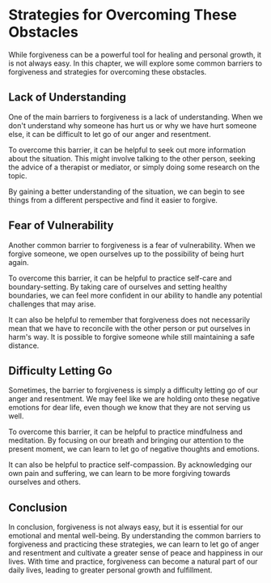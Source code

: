 Strategies for Overcoming These Obstacles
========================================================================================

While forgiveness can be a powerful tool for healing and personal growth, it is not always easy. In this chapter, we will explore some common barriers to forgiveness and strategies for overcoming these obstacles.

Lack of Understanding
---------------------

One of the main barriers to forgiveness is a lack of understanding. When we don't understand why someone has hurt us or why we have hurt someone else, it can be difficult to let go of our anger and resentment.

To overcome this barrier, it can be helpful to seek out more information about the situation. This might involve talking to the other person, seeking the advice of a therapist or mediator, or simply doing some research on the topic.

By gaining a better understanding of the situation, we can begin to see things from a different perspective and find it easier to forgive.

Fear of Vulnerability
---------------------

Another common barrier to forgiveness is a fear of vulnerability. When we forgive someone, we open ourselves up to the possibility of being hurt again.

To overcome this barrier, it can be helpful to practice self-care and boundary-setting. By taking care of ourselves and setting healthy boundaries, we can feel more confident in our ability to handle any potential challenges that may arise.

It can also be helpful to remember that forgiveness does not necessarily mean that we have to reconcile with the other person or put ourselves in harm's way. It is possible to forgive someone while still maintaining a safe distance.

Difficulty Letting Go
---------------------

Sometimes, the barrier to forgiveness is simply a difficulty letting go of our anger and resentment. We may feel like we are holding onto these negative emotions for dear life, even though we know that they are not serving us well.

To overcome this barrier, it can be helpful to practice mindfulness and meditation. By focusing on our breath and bringing our attention to the present moment, we can learn to let go of negative thoughts and emotions.

It can also be helpful to practice self-compassion. By acknowledging our own pain and suffering, we can learn to be more forgiving towards ourselves and others.

Conclusion
----------

In conclusion, forgiveness is not always easy, but it is essential for our emotional and mental well-being. By understanding the common barriers to forgiveness and practicing these strategies, we can learn to let go of anger and resentment and cultivate a greater sense of peace and happiness in our lives. With time and practice, forgiveness can become a natural part of our daily lives, leading to greater personal growth and fulfillment.


